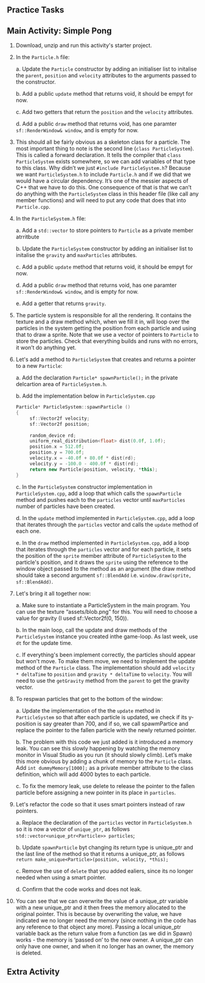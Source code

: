 Practice Tasks
-------------

Main Activity: Simple Pong
--------

1. Download, unzip and run this activity's starter project.
2. In the `Particle.h` file:
  
    a. Update the `Particle` constructor by adding an initialiser list to initalise the `parent`, `position` and `velocity` attributes to the arguments passed to the constructor.
  
    b. Add a public `update` method that returns void, it should be empyt for now.

    c. Add two getters that return the `position` and the `velocity` attributes.

    d. Add a public `draw` method that returns void, has one paramter `sf::RenderWindow& window`, and is empty for now.

4. This should all be fairly obvious as a skeleton class for a particle. The most important thing to note is the second line (`class ParticleSystem`). This is called a forward declaration. It tells the compiler that `class ParticleSystem` exists somewhere, so we can add variables of that type to this class. Why didn’t we just `#include ParticleSystem.h`? Because we want `ParticleSystem.h` to include `Particle.h` and if we did that we would have a circular dependency. It’s one of the messier aspects of C++ that we have to do this. One consequence of that is that we can’t do anything with the `ParticleSystem` class in this header file (like call any member functions) and will need to put any code that does that into `Particle.cpp`.

5. In the `ParticleSystem.h` file:

     a. Add a `std::vector` to store pointers to `Particle` as a private member atrritbute

     b. Update the `ParticleSystem` constructor by adding an initialiser list to initalise the `gravity` and `maxParticles` attributes.

     c. Add a public `update` method that returns void, it should be empyt for now.

     d. Add a public `draw` method that returns void, has one paramter `sf::RenderWindow& window`, and is empty for now.

     e. Add a getter that returns `gravity`.

6. The particle system is responsible for all the rendering. It contains the texture and a draw method which, when we fill it in, will loop over the particles in the system getting the position from each particle and using that to draw a sprite. Note that we use a vector of pointers to `Particle` to store the particles. Check that everything builds and runs with no errors, it won’t do anything yet.

7. Let's add a method to `ParticleSystem` that creates and returns a pointer to a new `Particle`:

     a. Add the declaration `Particle* spawnParticle();` in the private delcartion area of `ParticleSystem.h`.

     b. Add the implementation below in `ParticleSystem.cpp`
     ~~~cpp
     Particle* ParticleSystem::spawnParticle ()
     {
          sf::Vector2f velocity;
          sf::Vector2f position;
      
          random_device rd;
          uniform_real_distribution<float> dist(0.0f, 1.0f);
          position.x = 512.0f;
          position.y = 700.0f;
          velocity.x = -40.0f + 80.0f * dist(rd);
          velocity.y = -100.0 - 400.0f * dist(rd);
          return new Particle(position, velocity, *this);
     } 
     ~~~

     c. In the `ParticleSystem` constructor implementation in `ParticleSystem.cpp`, add a loop that which calls the `spawnParticle` method and pushes each to the `particles` vector until `maxParticles` number of particles have been created.

     d. In the `update` method implemented in `ParticleSystem.cpp`, add a loop that iterates through the `particles` vector and calls the `update` method of each one.

     e. In the `draw` method implemented in `ParticleSystem.cpp`, add a loop that iterates through the `particles` vector and for each particle, it sets the position of the `sprite` member attribute of `ParticleSystem` to the particle's position, and it draws the `sprite` using the reference to the window object passed to the method as an argument (the draw method should take a second argument `sf::BlendAdd` i.e. `window.draw(sprite, sf::BlendAdd)`.

9. Let's bring it all together now:

    a. Make sure to instantiate a ParticleSystem in the main program. You can use the texture “assets/blob.png” for this. You will need to choose a value for gravity (I used sf::Vector2f(0, 150)).

    b. In the main loop, call the update and draw methods of the `ParticleSystem` instance you created inthe game-loop. As last week, use `dt` for the update time.

    c. If everything's been implement correctly, the particles should appear but won't move. To make them move, we need to implement the update method of the `Particle` class. The implementation should add `velocity * deltaTime` to `position` and `gravity * deltaTime` to `velocity`. You will need to use the `getGravity` method from the `parent` to get the gravity vector.

10. To respwan particles that get to the bottom of the window:
   
    a. Update the implementation of the the `update` method in `ParticleSystem` so that after each particle is updated, we check if its y-position is say greater than 700, and if so, we call spawmPartice and replace the pointer to the fallen particle with the newly returned pointer.

    b. The problem with this code we just added is it introduced a memory leak. You can see this slowly happening by watching the memory monitor in Visual Studio as you run (it should slowly climb). Let’s make this more obvious by adding a chunk of memory to the `Particle` class. Add `int dummyMemory[1000];` as a private member attribute to the class definition, which will add 4000 bytes to each particle.

    c. To fix the memory leak, use delete to release the pointer to the fallen particle before assigning a new pointer in its place in `particles`.

11. Let's refactor the code so that it uses smart pointers instead of raw pointers.

    a. Replace the declaration of the `particles` vector in `ParticleSystem.h` so it is now a vector of `unique_ptr`, as follows `std::vector<unique_ptr<Particle>> particles`;

    b. Update `spawnParticle` byt changing its return type is unique_ptr and the last line of the method so that it returns a unique_ptr, as follows `return make_unique<Particle>(position, velocity, *this);`

    c. Remove the use of `delete` that you added ealiers, since its no longer needed when using a smart pointer.

    d. Confirm that the code works and does not leak.

12. You can see that we can overwrite the value of a unique_ptr variable with a new unique_ptr and it then frees the memory allocated to the original pointer. This is because by overwriting the value, we have indicated we no longer need the memory (since nothing in the code has any reference to that object any more). Passing a local unique_ptr variable back as the return value from a function (as we did in Spawn) works - the memory is ‘passed on’ to the new owner. A unique_ptr can only have one owner, and when it no longer has an owner, the memory is deleted.
 
Extra Activity
------------




   
